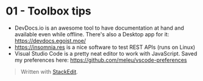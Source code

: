 # 01 - Toolbox tips

- DevDocs.io is an awesome tool to have documentation at hand and available even while offline. There's also a Desktop app for it: https://devdocs.egoist.moe/
- https://insomnia.res is a nice software to test REST APIs (runs on Linux)
- Visual Studio Code is a pretty neat editor to work with JavaScript. Saved my preferences here: https://github.com/meleu/vscode-preferences

> Written with [StackEdit](https://stackedit.io/).
<!--stackedit_data:
eyJoaXN0b3J5IjpbLTE2NTQxODU1MThdfQ==
-->